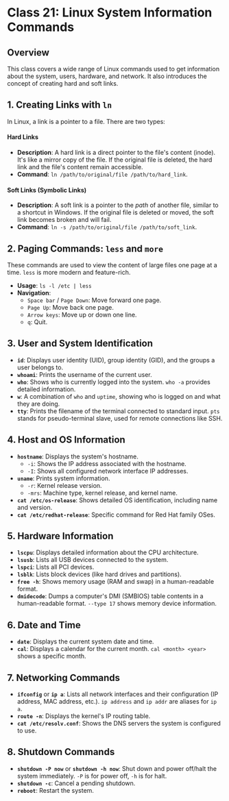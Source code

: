 # Class 21: Linux System Information Commands

## Overview

This class covers a wide range of Linux commands used to get information about the system, users, hardware, and network. It also introduces the concept of creating hard and soft links.

## 1. Creating Links with `ln`

In Linux, a link is a pointer to a file. There are two types:

#### Hard Links

* **Description**: A hard link is a direct pointer to the file's content (inode). It's like a mirror copy of the file. If the original file is deleted, the hard link and the file's content remain accessible.
* **Command**: `ln /path/to/original/file /path/to/hard_link`.

#### Soft Links (Symbolic Links)

* **Description**: A soft link is a pointer to the *path* of another file, similar to a shortcut in Windows. If the original file is deleted or moved, the soft link becomes broken and will fail.
* **Command**: `ln -s /path/to/original/file /path/to/soft_link`.

## 2. Paging Commands: `less` and `more`

These commands are used to view the content of large files one page at a time. `less` is more modern and feature-rich.

* **Usage**: `ls -l /etc | less`
* **Navigation**:
    * `Space bar` / `Page Down`: Move forward one page.
    * `Page Up`: Move back one page.
    * `Arrow keys`: Move up or down one line.
    * `q`: Quit.

## 3. User and System Identification

* **`id`**: Displays user identity (UID), group identity (GID), and the groups a user belongs to.
* **`whoami`**: Prints the username of the current user.
* **`who`**: Shows who is currently logged into the system. `who -a` provides detailed information.
* **`w`**: A combination of `who` and `uptime`, showing who is logged on and what they are doing.
* **`tty`**: Prints the filename of the terminal connected to standard input. `pts` stands for pseudo-terminal slave, used for remote connections like SSH.

## 4. Host and OS Information

* **`hostname`**: Displays the system's hostname.
    * `-i`: Shows the IP address associated with the hostname.
    * `-I`: Shows all configured network interface IP addresses.
* **`uname`**: Prints system information.
    * `-r`: Kernel release version.
    * `-mrs`: Machine type, kernel release, and kernel name.
* **`cat /etc/os-release`**: Shows detailed OS identification, including name and version.
* **`cat /etc/redhat-release`**: Specific command for Red Hat family OSes.

## 5. Hardware Information

* **`lscpu`**: Displays detailed information about the CPU architecture.
* **`lsusb`**: Lists all USB devices connected to the system.
* **`lspci`**: Lists all PCI devices.
* **`lsblk`**: Lists block devices (like hard drives and partitions).
* **`free -h`**: Shows memory usage (RAM and swap) in a human-readable format.
* **`dmidecode`**: Dumps a computer's DMI (SMBIOS) table contents in a human-readable format. `--type 17` shows memory device information.

## 6. Date and Time

* **`date`**: Displays the current system date and time.
* **`cal`**: Displays a calendar for the current month. `cal <month> <year>` shows a specific month.

## 7. Networking Commands

* **`ifconfig`** or **`ip a`**: Lists all network interfaces and their configuration (IP address, MAC address, etc.). `ip address` and `ip addr` are aliases for `ip a`.
* **`route -n`**: Displays the kernel's IP routing table.
* **`cat /etc/resolv.conf`**: Shows the DNS servers the system is configured to use.

## 8. Shutdown Commands

* **`shutdown -P now`** or **`shutdown -h now`**: Shut down and power off/halt the system immediately. `-P` is for power off, `-h` is for halt.
* **`shutdown -c`**: Cancel a pending shutdown.
* **`reboot`**: Restart the system.

